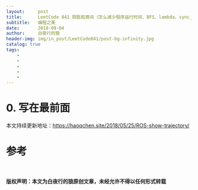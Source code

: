 ```yaml
---
layout:     post
title:      LeetCode 841 钥匙和房间（怎么减少程序运行时间、BFS、lambda、sync_with_stdio、cin.tie）
subtitle:   编程之美
date:       2018-09-04
author:     白夜行的狼
header-img: img/in_post/LeetCode841/post-bg-infinity.jpg
catalog: true
tags:
    - 
    - 
    - 
    - 
    - 
--- 
```


# 0. 写在最前面
本文持续更新地址：<https://haoqchen.site/2018/05/25/ROS-show-trajectory/>

# 参考
<br><br>
**版权声明：本文为白夜行的狼原创文章，未经允许不得以任何形式转载**

